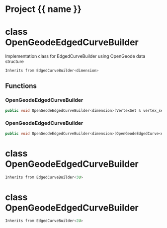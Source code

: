 <script setup>
import {useRoute} from 'vitepress'
const {path} = useRoute()
const tokens = path.split('/')
const words = tokens[2].split('-');
for (let i = 0; i < words.length; i++) {
    words[i] = words[i].charAt(0).toUpperCase() + words[i].slice(1);
    words[i] = words[i].replace('geode', 'Geode')
}
const name = words.join('-');
</script>
# Project {{ name }}

# class OpenGeodeEdgedCurveBuilder


 Implementation class for EdgedCurveBuilder using OpenGeode data structure



```cpp
Inherits from EdgedCurveBuilder<dimension>
```



## Functions

### OpenGeodeEdgedCurveBuilder

```cpp
public void OpenGeodeEdgedCurveBuilder<dimension>(VertexSet & vertex_set, MeshBuilderFactoryKey )
```


### OpenGeodeEdgedCurveBuilder

```cpp
public void OpenGeodeEdgedCurveBuilder<dimension>(OpenGeodeEdgedCurve<dimension> & mesh)
```




# class OpenGeodeEdgedCurveBuilder


```cpp
Inherits from EdgedCurveBuilder<3U>
```



# class OpenGeodeEdgedCurveBuilder


```cpp
Inherits from EdgedCurveBuilder<2U>
```




